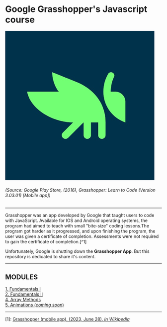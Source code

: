 # Google Grasshopper's Javascript course

![Logo](src/ggs.jpg "Grasshopper")  
###### (Source: Google Play Store, (2016), Grasshopper: Learn to Code (Version 3.03.01) [Mobile app])

---

Grasshopper was an app developed by Google that taught users to code with JavaScript. Available for IOS and Android operating systems, the program had aimed to teach with small "bite-size" coding lessons.The program got harder as it progressed, and upon finishing the program, the user was given a certificate of completion. Assessments were not required to gain the certificate of completion.[^1]

Unfortunately, Google is shutting down the **Grasshopper App**. But this repository is dedicated to share it's content.

---
## MODULES

[1. Fundamentals I](fundamentals1.md)  
[2. Fundamentals II](fundamentals2.md)  
[4. Array Methods](arraymethod.md)  
[5. Animations (*coming soon*)](animations)  


---
[1]: [Grasshopper (mobile app). (2023, June 28). *In Wikipedia*](https://en.wikipedia.org/wiki/Grasshopper_(mobile_app))
